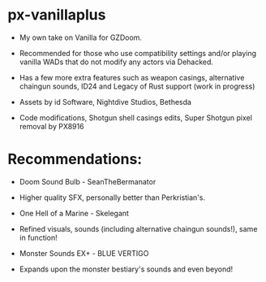 # px-vanillaplus

- My own take on Vanilla for GZDoom.
- Recommended for those who use compatibility settings and/or playing vanilla WADs that do not modify any actors via Dehacked.
- Has a few more extra features such as weapon casings, alternative chaingun sounds, ID24 and Legacy of Rust support (work in progress)

- Assets by id Software, Nightdive Studios, Bethesda

- Code modifications, Shotgun shell casings edits, Super Shotgun pixel removal by PX8916

# Recommendations:

- Doom Sound Bulb - SeanTheBermanator
- Higher quality SFX, personally better than Perkristian's.

- One Hell of a Marine - Skelegant
- Refined visuals, sounds (including alternative chaingun sounds!), same in function!

- Monster Sounds EX+ - BLUE VERTIGO
- Expands upon the monster bestiary's sounds and even beyond!
